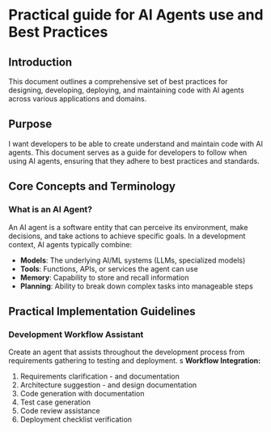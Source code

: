 # Practical guide for AI Agents use and Best Practices  

## Introduction

This document outlines a comprehensive set of best practices for designing, developing, deploying, and maintaining code with AI agents across various applications and domains.  

## Purpose

I want developers to be able to create understand and maintain code with AI agents. This document serves as a guide for developers to follow when using AI agents, ensuring that they adhere to best practices and standards.

## Core Concepts and Terminology

### What is an AI Agent?

An AI agent is a software entity that can perceive its environment, make decisions, and take actions to achieve specific goals. In a development context, AI agents typically combine:

- **Models**: The underlying AI/ML systems (LLMs, specialized models)
- **Tools**: Functions, APIs, or services the agent can use
- **Memory**: Capability to store and recall information
- **Planning**: Ability to break down complex tasks into manageable steps


## Practical Implementation Guidelines

###   Development Workflow Assistant

Create an agent that assists throughout the development process from requirements gathering to testing and deployment.
s
**Workflow Integration:**
1. Requirements clarification - and documentation
2. Architecture suggestion - and design documentation
3. Code generation with documentation
4. Test case generation
5. Code review assistance
6. Deployment checklist verification

